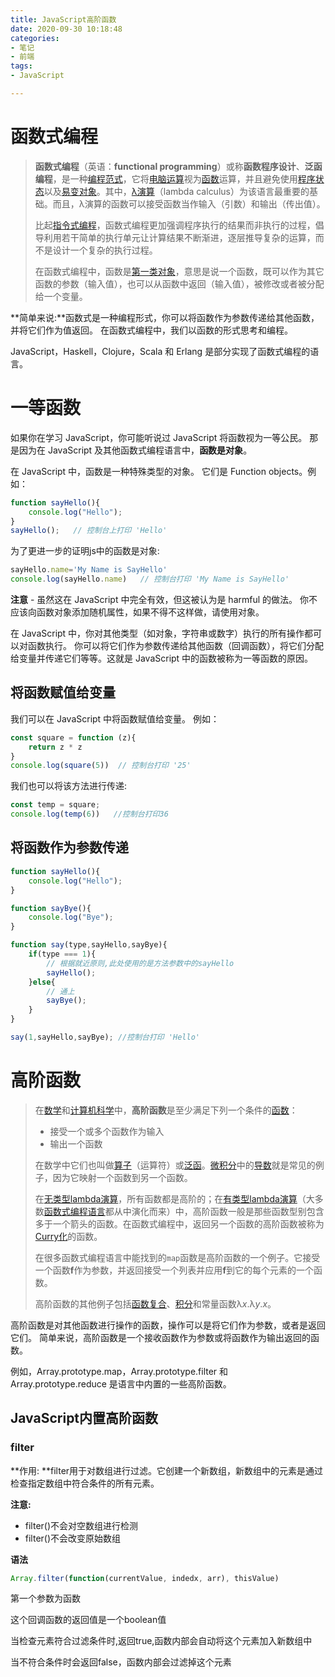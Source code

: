```yaml
---
title: JavaScript高阶函数
date: 2020-09-30 10:18:48
categories:
- 笔记
- 前端
tags:
- JavaScript

---
```


# 函数式编程

> **函数式编程**（英语：**functional programming**）或称**函数程序设计**、**泛函编程**，是一种[编程范式](https://zh.wikipedia.org/wiki/编程范式)，它将[电脑运算](https://zh.wikipedia.org/wiki/電腦運算)视为[函数](https://zh.wikipedia.org/wiki/函数)运算，并且避免使用[程序状态](https://zh.wikipedia.org/w/index.php?title=程式状态&action=edit&redlink=1)以及[易变对象](https://zh.wikipedia.org/wiki/不可變物件)。其中，[λ演算](https://zh.wikipedia.org/wiki/Λ演算)（lambda calculus）为该语言最重要的基础。而且，λ演算的函数可以接受函数当作输入（引数）和输出（传出值）。
>
> 比起[指令式编程](https://zh.wikipedia.org/wiki/指令式編程)，函数式编程更加强调程序执行的结果而非执行的过程，倡导利用若干简单的执行单元让计算结果不断渐进，逐层推导复杂的运算，而不是设计一个复杂的执行过程。
>
> 在函数式编程中，函数是[第一类对象](https://zh.wikipedia.org/wiki/第一类对象)，意思是说一个函数，既可以作为其它函数的参数（输入值），也可以从函数中返回（输入值），被修改或者被分配给一个变量。

**简单来说:**函数式是一种编程形式，你可以将函数作为参数传递给其他函数，并将它们作为值返回。 在函数式编程中，我们以函数的形式思考和编程。

JavaScript，Haskell，Clojure，Scala 和 Erlang 是部分实现了函数式编程的语言。



# 一等函数

如果你在学习 JavaScript，你可能听说过 JavaScript 将函数视为一等公民。 那是因为在 JavaScript 及其他函数式编程语言中，**函数是对象**。

在 JavaScript 中，函数是一种特殊类型的对象。 它们是 Function objects。例如：

```javascript
function sayHello(){
    console.log("Hello");
}
sayHello();   // 控制台上打印 'Hello'
```

为了更进一步的证明js中的函数是对象:

```javascript
sayHello.name='My Name is SayHello'
console.log(sayHello.name)   // 控制台打印 'My Name is SayHello'
```

**注意** - 虽然这在 JavaScript 中完全有效，但这被认为是 harmful 的做法。 你不应该向函数对象添加随机属性，如果不得不这样做，请使用对象。

在 JavaScript 中，你对其他类型（如对象，字符串或数字）执行的所有操作都可以对函数执行。 你可以将它们作为参数传递给其他函数（回调函数），将它们分配给变量并传递它们等等。这就是 JavaScript 中的函数被称为一等函数的原因。



## 将函数赋值给变量

我们可以在 JavaScript 中将函数赋值给变量。 例如：

```javascript
const square = function (z){
    return z * z
}
console.log(square(5))  // 控制台打印 '25'
```

我们也可以将该方法进行传递:

```javascript
const temp = square;
console.log(temp(6))   //控制台打印36
```



## 将函数作为参数传递

```javascript
function sayHello(){
    console.log("Hello");
}

function sayBye(){
    console.log("Bye");
}

function say(type,sayHello,sayBye){
    if(type === 1){
        // 根据就近原则,此处使用的是方法参数中的sayHello
        sayHello();
    }else{
        // 通上
        sayBye();
    }
}

say(1,sayHello,sayBye); //控制台打印 'Hello'
```



# 高阶函数

> 在[数学](https://zh.wikipedia.org/wiki/数学)和[计算机科学](https://zh.wikipedia.org/wiki/计算机科学)中，**高阶函数**是至少满足下列一个条件的[函数](https://zh.wikipedia.org/wiki/函数)：
>
> - 接受一个或多个函数作为输入
> - 输出一个函数
>
> 在数学中它们也叫做[算子](https://zh.wikipedia.org/wiki/算子)（运算符）或[泛函](https://zh.wikipedia.org/wiki/泛函)。[微积分](https://zh.wikipedia.org/wiki/微积分)中的[导数](https://zh.wikipedia.org/wiki/导数)就是常见的例子，因为它映射一个函数到另一个函数。
>
> 在[无类型lambda演算](https://zh.wikipedia.org/wiki/Lambda演算)，所有函数都是高阶的；在[有类型lambda演算](https://zh.wikipedia.org/wiki/有类型lambda演算)（大多数[函数式编程语言](https://zh.wikipedia.org/wiki/函数式编程语言)都从中演化而来）中，高阶函数一般是那些函数型别包含多于一个箭头的函数。在函数式编程中，返回另一个函数的高阶函数被称为[Curry化](https://zh.wikipedia.org/wiki/Curry化)的函数。
>
> 在很多函数式编程语言中能找到的`map`函数是高阶函数的一个例子。它接受一个函数**f**作为参数，并返回接受一个列表并应用**f**到它的每个元素的一个函数。
>
> 高阶函数的其他例子包括[函数复合](https://zh.wikipedia.org/wiki/函数复合)、[积分](https://zh.wikipedia.org/wiki/积分)和常量函数λ*x*.λ*y*.*x*。

高阶函数是对其他函数进行操作的函数，操作可以是将它们作为参数，或者是返回它们。 简单来说，高阶函数是一个接收函数作为参数或将函数作为输出返回的函数。

例如，Array.prototype.map，Array.prototype.filter 和 Array.prototype.reduce 是语言中内置的一些高阶函数。



## JavaScript内置高阶函数

### filter

**作用: **filter用于对数组进行过滤。它创建一个新数组，新数组中的元素是通过检查指定数组中符合条件的所有元素。

**注意:** 

- filter()不会对空数组进行检测
- filter()不会改变原始数组



**语法**

```javascript
Array.filter(function(currentValue, indedx, arr), thisValue)
```

第一个参数为函数

这个回调函数的返回值是一个boolean值

当检查元素符合过滤条件时,返回true,函数内部会自动将这个元素加入新数组中

当不符合条件时会返回false，函数内部会过滤掉这个元素